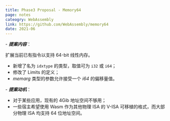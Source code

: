 ```yaml
---
title: Phase3 Proposal - Memory64
page: notes
cateogry: WebAssembly
link: https://github.com/WebAssembly/memory64
date: 2021-06
---
```


\- ***提案内容***：

扩展当前已有指令以支持 64-bit 线性内存。

* 新增了名为 `idxtype` 的类型，取值可为 `i32` 或 `i64`；
* 修改了 Limits 的定义；
* *memarg* 类型的参数允许接受一个 *i64* 的偏移量值。 

\- ***提案动机***：

* 对于某些应用，现有的 4Gib 地址空间不够用；
* 一些宿主希望使用 Wasm 作为其他物理 ISA 的 V-ISA 可移植的格式，而大部分物理 ISA 均支持 64 位地址空间。
